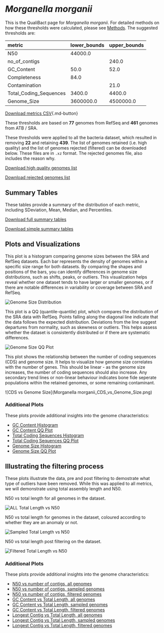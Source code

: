 # *Morganella morganii*

This is the QualiBact page for *Morganella morganii*. For detailed methods on how these thresholds were calculated, please see [Methods](../../methods.md).
The suggested thresholds are: 

| metric                 | lower_bounds   | upper_bounds   |
|:-----------------------|:---------------|:---------------|
| N50                    | 44000.0        |                |
| no_of_contigs          |                | 240.0          |
| GC_Content             | 50.0           | 52.0           |
| Completeness           | 84.0           |                |
| Contamination          |                | 21.0           |
| Total_Coding_Sequences | 3400.0         | 4400.0         |
| Genome_Size            | 3600000.0      | 4500000.0      |

[Download metrics CSV](Morganella_morganii_metrics.csv){.md-button}


These thresholds are based on **77** genomes from RefSeq and **461** genomes from ATB / SRA.

These thresholds were applied to all the bacteria dataset, which resulted in removing **22** and retaining **439**.
The list of genomes retained (i.e. high quality) and the list of genomes rejected (filtered) can be downloaded below. These files are in `.xz` format. The rejected genomes file, also includes the reason why.

[Download high quality genomes list](Morganella_morganii_high_quality_genomes.csv.xz)


[Download rejected genomes list](Morganella_morganii_filtered_out_genomes.csv.xz)



## Summary Tables
These tables provide a summary of the distribution of each metric, including SDeviation, Mean, Median, and Percentiles.

[Download full summary tables](summary.csv)

[Download simple summary tables](selected_summary.csv)

## Plots and Visualizations

This plot is a histogram comparing genome sizes between the SRA and RefSeq datasets. Each bar represents the density of genomes within a specific size range for both datasets. By comparing the shapes and positions of the bars, you can identify differences in genome size distributions, such as shifts, peaks, or outliers. This visualization helps reveal whether one dataset tends to have larger or smaller genomes, or if there are notable differences in variability or coverage between SRA and RefSeq.

![Genome Size Distribution](Genome_Size_refseq_histogram_kde.png)

This plot is a QQ (quantile-quantile) plot, which compares the distribution of the SRA data with RefSeq. Points falling along the diagonal line indicate that the data follows the expected distribution. Deviations from the line suggest departures from normality, such as skewness or outliers. This helps assess whether the dataset is consistently distributed or if there are systematic differences.

![Genome Size QQ Plot](Genome_Size_refseq_qqplot.png)

This plot shows the relationship between the number of coding sequences (CDS) and genome size. It helps to visualize how genome size correlates with the number of genes. This should be linear - as the genome size increases, the number of coding sequences should also increase. Any secondary trend lines or non-linear behaviour indicates bone fide seperate populations within the retained genomes, or some remaining contaminant. 

![CDS vs Genome Size](Morganella morganii_CDS_vs_Genome_Size.png)

### Additional Plots

These plots provide additional insights into the genome characteristics:

- [GC Content Histogram](GC_Content_refseq_histogram_kde.png)
- [GC Content QQ Plot](GC_Content_refseq_qqplot.png)
- [Total Coding Sequences Histogram](Total_Coding_Sequences_refseq_histogram_kde.png)
- [Total Coding Sequences QQ Plot](Total_Coding_Sequences_refseq_qqplot.png)
- [Genome Size Histogram](Genome_Size_refseq_histogram_kde.png)
- [Genome Size QQ Plot](Genome_Size_refseq_qqplot.png)
## Illustrating the filtering process
These plots illustrate the data, pre and post filtering to demostrate what type of outliers have been removed. While this was applied to all metrics, we will demonstrate using total assembly length and N50.

N50 vs total length for all genomes in the dataset.

![ALL Total Length vs N50](Morganella_morganii_all_total_length_N50.png)

N50 vs total length for genomes in the dataset, coloured according to whether they are an anomaly or not.

![Sampled Total Length vs N50](Morganella_morganii_sample_total_length_N50.png)

N50 vs total length post filtering on the dataset.

![Filtered Total Length vs N50](Morganella_morganii_filt_total_length_N50.png)

### Additional Plots

These plots provide additional insights into the genome characteristics:

- [N50 vs number of contigs, all genomes](Morganella_morganii_all_N50_number.png)
- [N50 vs number of contigs, sampled genomes](Morganella_morganii_sample_N50_number.png)
- [N50 vs number of contigs, filtered genomes](Morganella_morganii_filt_N50_number.png)
- [GC Content vs Total Length, all genomes](Morganella_morganii_all_total_length_GC_Content.png)
- [GC Content vs Total Length, sampled genomes](Morganella_morganii_sample_total_length_GC_Content.png)
- [GC Content vs Total Length, filtered genomes](Morganella_morganii_filt_total_length_GC_Content.png)
- [Longest Contig vs Total Length, all genomes](Morganella_morganii_all_total_length_longest.png)
- [Longest Contig vs Total Length, sampled genomes](Morganella_morganii_sample_total_length_longest.png)
- [Longest Contig vs Total Length, filtered genomes](Morganella_morganii_filt_total_length_longest.png)
